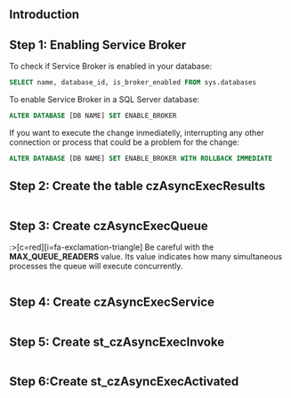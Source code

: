 <div markdown class="margin900">

## Introduction


## Step 1: Enabling Service Broker

To check if Service Broker is enabled in your database: 

```sql
SELECT name, database_id, is_broker_enabled FROM sys.databases

```

To enable Service Broker in a SQL Server database:

```sql
ALTER DATABASE [DB NAME] SET ENABLE_BROKER

```

If you want to execute the change inmediatelly, interrupting any other connection or process that could be a problem for the change: 

```sql
ALTER DATABASE [DB NAME] SET ENABLE_BROKER WITH ROLLBACK IMMEDIATE

```

## Step 2: Create the table czAsyncExecResults

<pre data-src='..\data\code\czAsyncExecResults.sql'></pre>

## Step 3: Create czAsyncExecQueue

:>[c=red][i=fa-exclamation-triangle] Be careful with the **MAX\_QUEUE\_READERS** value. Its value indicates how many simultaneous processes the queue will execute concurrently.

<pre data-src='..\data\code\czAsyncExecQueue.sql'></pre>

## Step 4: Create czAsyncExecService

<pre data-src='..\data\code\czAsyncExecService.sql'></pre>

## Step 5: Create st_czAsyncExecInvoke

<pre data-src='..\data\code\st_czAsyncExecInvoke.sql'></pre>

## Step 6:Create st_czAsyncExecActivated

<pre data-src='..\data\code\st_czAsyncExecActivated.sql'></pre>

</div>